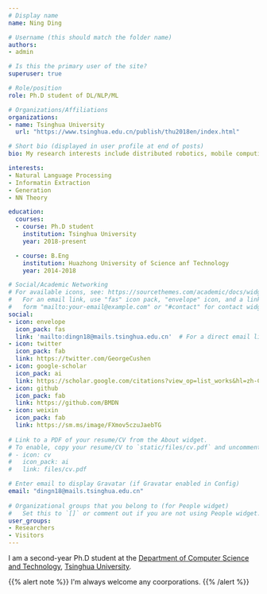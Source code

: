 ```yaml
---
# Display name
name: Ning Ding

# Username (this should match the folder name)
authors:
- admin

# Is this the primary user of the site?
superuser: true

# Role/position
role: Ph.D student of DL/NLP/ML

# Organizations/Affiliations
organizations:
- name: Tsinghua University
  url: "https://www.tsinghua.edu.cn/publish/thu2018en/index.html"

# Short bio (displayed in user profile at end of posts)
bio: My research interests include distributed robotics, mobile computing and programmable matter.

interests:
- Natural Language Processing
- Informatin Extraction
- Generation 
- NN Theory

education:
  courses:
  - course: Ph.D student
    institution: Tsinghua University
    year: 2018-present

  - course: B.Eng
    institution: Huazhong University of Science anf Technology
    year: 2014-2018

# Social/Academic Networking
# For available icons, see: https://sourcethemes.com/academic/docs/widgets/#icons
#   For an email link, use "fas" icon pack, "envelope" icon, and a link in the
#   form "mailto:your-email@example.com" or "#contact" for contact widget.
social:
- icon: envelope
  icon_pack: fas
  link: 'mailto:dingn18@mails.tsinghua.edu.cn'  # For a direct email link, use "mailto:test@example.org".
- icon: twitter
  icon_pack: fab
  link: https://twitter.com/GeorgeCushen
- icon: google-scholar
  icon_pack: ai
  link: https://scholar.google.com/citations?view_op=list_works&hl=zh-CN&user=uZXQuYAAAAAJ
- icon: github
  icon_pack: fab
  link: https://github.com/BMDN
- icon: weixin
  icon_pack: fab
  link: https://sm.ms/image/FXmov5czuJaebTG
  
# Link to a PDF of your resume/CV from the About widget.
# To enable, copy your resume/CV to `static/files/cv.pdf` and uncomment the lines below.  
# - icon: cv
#   icon_pack: ai
#   link: files/cv.pdf

# Enter email to display Gravatar (if Gravatar enabled in Config)
email: "dingn18@mails.tsinghua.edu.cn"
  
# Organizational groups that you belong to (for People widget)
#   Set this to `[]` or comment out if you are not using People widget.  
user_groups:
- Researchers
- Visitors
---
```


I am a second-year Ph.D student at the  [Department of Computer Science and Technology](http://www.cs.tsinghua.edu.cn/publish/csen/index.html), [Tsinghua University](https://www.tsinghua.edu.cn/publish/thu2018/index.html). 

{{% alert note %}}
I'm always welcome any coorporations.
{{% /alert %}}